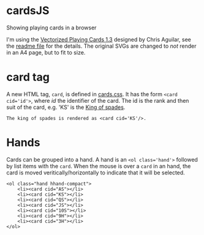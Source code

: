 # cardsJS
Showing playing cards in a browser

I'm using the [Vectorized Playing Cards 1.3](http://code.google.com/p/vectorized-playing-cards/) designed by Chris Aguilar, see the [readme file](images/readme.txt) for the details. The original SVGs are changed to *not* render in an A4 page, but to fit to size.

# card tag

A new HTML tag, `card`, is defined in [cards.css](cards.css). It has the form `<card cid='id'>`, where *id* the identifier of the card.  The id is the rank and then suit of the card, e.g. 'KS' is the
[King of spades](https://rawgit.com/richardschneider/cardsJS/master/images/KS.svg).

    The king of spades is rendered as <card cid='KS'/>.
    
# Hands

Cards can be grouped into a hand.  A hand is an `<ol class='hand'>` followed by list items with the `card`. When the mouse is over a `card` in an hand, the card is moved veritically/horizontally to indicate that it will be selected.

    <ol class="hand hhand-compact">
		<li><card cid="AS"></li>
		<li><card cid="KS"></li>
		<li><card cid="QS"></li>
		<li><card cid="JS"></li>
		<li><card cid="10S"></li>
		<li><card cid="9H"></li>
		<li><card cid="3H"></li>
	</ol>
	


    

